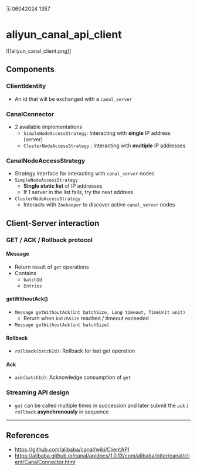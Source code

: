 ️🗓️ 06042024 1357

# aliyun_canal_api_client

![[aliyun_canal_client.png]]

## Components

### ClientIdentity

- An id that will be exchanged with a `canal_server`

### CanalConnector

- 2 available implementations
  - `SimpleNodeAccessStrategy`: Interacting with **single** IP address (server)
  - `ClusterNodeAccessStrategy` : Interacting with **multiple** IP addresses

### CanalNodeAccessStrategy

- Strategy interface for interacting with `canal_server` nodes
- `SimpleNodeAccessStrategy`
  - **Single static list** of IP addresses
  - If 1 server in the list fails, try the next address
- `ClusterNodeAccessStrategy`
  - Interacts with `Zookeeper` to discover active `canal_server` nodes

## Client-Server interaction

### GET / ACK / Rollback protocol

#### Message

- Return result of `get` operations
- Contains
  - `batchId`
  - `Entries`

#### getWithoutAck()

- `Message getWithoutAck(int batchSize, Long timeout, TimeUnit unit)`
  - Return when `batchSize` reached / timeout exceeded
- `Message getWithoutAck(int batchSize)`

#### Rollback

- `rollback(batchId)`: Rollback for last get operation

#### Ack

- `ack(batchId)`: Acknowledge consumption of `get`

### Streaming API design

- `get` can be called multiple times in succession and later submit the `ack` / `rollback` **asynchronously** in sequence

---

## References

- https://github.com/alibaba/canal/wiki/ClientAPI
- https://alibaba.github.io/canal/apidocs/1.0.13/com/alibaba/otter/canal/client/CanalConnector.html
